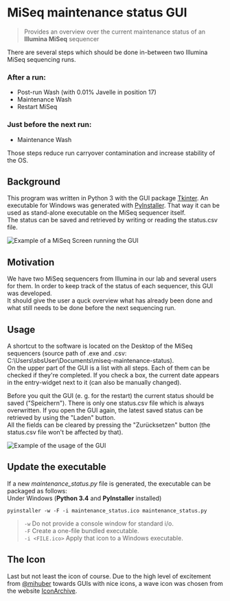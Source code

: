 # MiSeq maintenance status GUI
> Provides an overview over the current maintenance status of an **Illumina MiSeq** sequencer

There are several steps which should be done in-between two Illumina MiSeq sequencing runs.

### After a run:
* Post-run Wash (with 0.01% Javelle in position 17)
* Maintenance Wash
* Restart MiSeq

### Just before the next run:
* Maintenance Wash

Those steps reduce run carryover contamination and increase stability of the OS.


## Background
This program was written in Python 3 with the GUI package [Tkinter](https://docs.python.org/3.4/library/tkinter.html). An executable for Windows was generated with [PyInstaller](http://www.pyinstaller.org/). That way it can be used as stand-alone executable on the MiSeq sequencer itself.  
The status can be saved and retrieved by writing or reading the  status.csv file.

![](maintenance_status_screenshot.png "Example of a MiSeq Screen running the GUI")

## Motivation

We have two MiSeq sequencers from Illumina in our lab and several users for them. In order to keep track of the status of each sequencer, this GUI was developed.  
It should give the user a quck overview what has already been done and what still needs to be done before the next sequencing run.

## Usage
A shortcut to the software is located on the Desktop of the MiSeq sequencers (source path of .exe and .csv: C:\Users\sbsUser\Documents\miseq-maintenance-status).  
On the upper part of the GUI is a list with all steps. Each of them can be checked if they're completed. If you check a box, the current date appears in the entry-widget next to it (can also be manually changed).  

Before you quit the GUI (e. g. for the restart) the current status should be saved ("Speichern"). There is only one status.csv file which is always overwritten. If you open the GUI again, the latest saved status can be retrieved by using the "Laden" button.  
All the fields can be cleared by pressing the "Zurücksetzen" button (the status.csv file won't be affected by that).

![](maintenance_status_screenshot.gif "Example of the usage of the GUI")

## Update the executable
If a new *maintenance_status.py* file is generated, the executable can be packaged as follows:  
Under Windows (**Python 3.4** and **PyInstaller** installed)  
```
pyinstaller -w -F -i maintenance_status.ico maintenance_status.py
```

> `-w` Do not provide a console window for standard i/o.  
`-F` Create a one-file bundled executable.  
`-i <FILE.ico>` Apply that icon to a Windows executable.



## The Icon

Last but not least the icon of course. Due to the high level of excitement from [@mihuber](https://github.com/mihuber) towards GUIs with nice icons, a wave icon was chosen from the website [IconArchive](http://www.iconarchive.com/).
